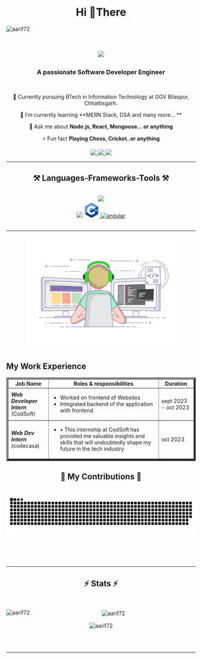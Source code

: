 <h1 align="center">Hi 👋There</h1>


<p align="left"> <img src="https://komarev.com/ghpvc/?username=aarif72&label=Profile%20views&color=0e75b6&style=flat" alt="aarif72" /> </p>

<h1 align="center">
    <img src="https://readme-typing-svg.herokuapp.com/?font=Righteous&size=35&center=true&vCenter=true&width=500&height=70&duration=4000&lines=Hi+There!+👋;+I'm+Aarif+Ansari!;" />
</h1>

<h3 align="center">A passionate Software Developer Engineer</h3>

<br/>

<div align="center">
 
 🔭 Currently pursuing BTech in Information Technology at GGV Bilaspur, Chhattisgarh.
 
 🌱 I’m currently learning **MERN Stack, DSA and many more... **

💬 Ask me about **Node.js, React, Mongoose... or anything**

⚡ Fun fact **Playing Chess, Cricket..or anything**

 </div>
 
<div align="center"> 
  <a href="mdaarif9600@gmail.com" target="_blank">
    <img src="https://img.shields.io/badge/Gmail-333333?style=for-the-badge&logo=gmail&logoColor=red" />
  </a>
  <a href="https://www.linkedin.com/in/aarifansari/" target="_blank">
    <img src="https://img.shields.io/badge/LinkedIn-0077B5?style=for-the-badge&logo=linkedin&logoColor=white" target="_blank" />
  </a>
  <a href="https://github.com/aarif72" target=_blank">
     <img src="https://img.shields.io/badge/Portfolio-FF5722?style=for-the-badge&logo=todoist&logoColor=white" target="_blank" /> <!-- sqlite, safari, google-chrome are other good icon options -->
  </a>
</div>

 <hr/>
 
<h2 align="center">⚒️ Languages-Frameworks-Tools ⚒️</h2>
<br/>
<div align="center">
    <img src="https://skillicons.dev/icons?i=react,bootstrap,html,css,vscode,github,tailwind,git" /> <br>
    <img src="https://skillicons.dev/icons?i=nodejs,python,javascript,express,firebase,mongodb,c,mysql" />
     <a href="https://www.w3schools.com/cpp/" target="_blank" rel="noreferrer"> <img src="https://raw.githubusercontent.com/devicons/devicon/master/icons/cplusplus/cplusplus-original.svg" alt="cplusplus" width="40" height="40"/> </a>
      <a href="https://angular.io" target="_blank" rel="noreferrer"> <img src="https://angular.io/assets/images/logos/angular/angular.svg" alt="angular" width="40" height="40"/> </a> 
</div>

<br/>
<hr/>
<div align="center">
    <img  border-radius= "25" alt="Coding" width="400" src="https://raw.githubusercontent.com/devSouvik/devSouvik/master/gif3.gif">
</div>



## My Work Experience

<table border='5'>
  <thead>
    <tr>
      <td>
        <center><strong>Job Name</strong></center>
      </td>
      <td>
        <center><strong>Roles & responsibilities </strong></center>
      </td>
      <td>
        <center><strong>Duration</strong></center>
      </td>
    </tr>
  </thead>
  <tbody>
    <tr>
      <td>
        <em><b>Web Developer Intern</b></em><br />
         (CodSoft)
      </td>
      <td>
      <ul>
      <li>Worked on frontend of Websites</li>
      <li>Integrated backend of the application with frontend</li>
      </ul>
      </td>
      <td>
        sept 2023 - oct 2023
      </td>
    </tr>
    <tr>
      <td>
        <em><b>Web Dev Intern</b></em><br />
        (codecasa)
      </td>
      <td>
      <ul>
      <li>• This internship at CodSoft has provided me valuable insights and skills that
will undoubtedly shape my future in the tech industry</li>
<!--       <li>Designed functions to navigate and search through the filesystem on a respected storage device.</li> -->
      </ul>
      </td>
      <td>
        oct 2023
      </td>
    </tr>
  </tbody>
</table>

<div align="center">
  <h2>🐍 My Contributions 🐍</h2>
  <br>
  <img alt="snake eating my contributions" src="https://raw.githubusercontent.com/aarif72/aarif72/output/github-contribution-grid-snake.svg" />
  

  
  <br/><br/><br/>
</div>

<hr/>

<h2 align="center">⚡ Stats ⚡</h2>
<br>
<div align=center>
<p><img align="left" src="https://github-readme-stats.vercel.app/api/top-langs?username=aarif72&show_icons=true&locale=en&layout=compact" alt="aarif72" /></p>

<p>&nbsp;<img align="center" src="https://github-readme-stats.vercel.app/api?username=aarif72&show_icons=true&locale=en" alt="aarif72" /></p>

<p><img align="center" src="https://github-readme-streak-stats.herokuapp.com/?user=aarif72&" alt="aarif72" /></p>

    
</div>

<br/><br/>

<hr/>

<br/>


<br/>






